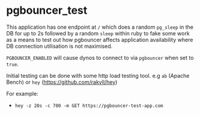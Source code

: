 # pgbouncer_test

This application has one endpoint at `/` which does a random `pg_sleep` in the
DB for up to 2s followed by a random `sleep` within ruby to fake some work as a
means to test out how pgbouncer affects application availability where DB
connection utilisation is not maximised.

`PGBOUNCER_ENABLED` will cause dynos to connect to via `pgbouncer` when set to `true`.

Initial testing can be done with some http load testing tool. e.g `ab` (Apache Bench) or `hey` (https://github.com/rakyll/hey)

For example:
- `hey -z 20s -c 700 -m GET https://pgbouncer-test-app.com`
